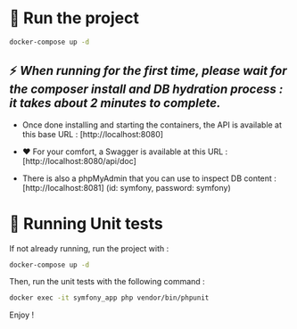# 🚀 Run the project

```bash
docker-compose up -d
```

## ⚡ *When running for the first time, please wait for the composer install and DB hydration process : **it takes about 2 minutes to complete**.*

- Once done installing and starting the containers, the API is available at this base URL : [http://localhost:8080] 

- ❤️ For your comfort, a Swagger is available at this URL : [http://localhost:8080/api/doc]

- There is also a phpMyAdmin that you can use to inspect DB content : [http://localhost:8081] (id: symfony, password: symfony)

# 🔎 Running Unit tests

If not already running, run the project with :  
```bash
docker-compose up -d
```
Then, run the unit tests with the following command :
```bash
docker exec -it symfony_app php vendor/bin/phpunit
```

Enjoy !
